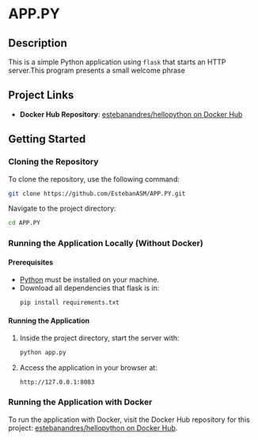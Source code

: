 
# APP.PY

## Description
This is a simple Python application using `flask` that starts an HTTP server.This program presents a small welcome phrase

## Project Links
- **Docker Hub Repository**: [estebanandres/hellopython on Docker Hub](https://hub.docker.com/repository/docker/estebanandres/hellopython/general)

## Getting Started

### Cloning the Repository
To clone the repository, use the following command:
```bash
git clone https://github.com/EstebanASM/APP.PY.git
```
Navigate to the project directory:
```bash
cd APP.PY
```

### Running the Application Locally (Without Docker)
#### Prerequisites
- [Python](https://www.python.org/downloads/) must be installed on your machine.
- Download all dependencies that flask is in:
   ```bash
   pip install requirements.txt
   ```

#### Running the Application
1. Inside the project directory, start the server with:
   ```bash
   python app.py
   ```
2. Access the application in your browser at:
   ```
   http://127.0.0.1:8083
   ```

### Running the Application with Docker

To run the application with Docker, visit the Docker Hub repository for this project: [estebanandres/hellopython on Docker Hub](https://hub.docker.com/repository/docker/estebanandres/hellopython/general).

